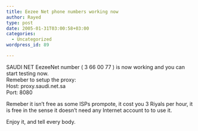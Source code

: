 ```yaml
---
title: Eezee Net phone numbers working now
author: Rayed
type: post
date: 2005-01-31T03:00:58+03:00
categories:
  - Uncategorized
wordpress_id: 89

---
```

<div style="clear:both;"></div>
<p>SAUDI NET EezeeNet number ( 3 66 00 77 ) is now working and you can start testing now.<br />Remeber to setup the proxy:<br />Host: proxy.saudi.net.sa<br />Port: 8080</p>
<p>Remeber it isn&#8217;t free as some ISPs prompote, it cost you 3 Riyals per hour, it is free in the sense it doesn&#8217;t need any Internet account to to use it.</p>
<p>Enjoy it, and tell every body.</p>
<div style="clear:both; padding-bottom: 0.25em;"></div>
